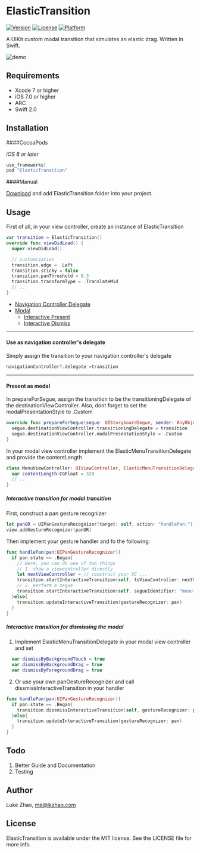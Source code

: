 # ElasticTransition

[![Version](https://img.shields.io/cocoapods/v/ElasticTransition.svg?style=flat)](http://cocoapods.org/pods/ElasticTransition)
[![License](https://img.shields.io/cocoapods/l/ElasticTransition.svg?style=flat)](http://cocoapods.org/pods/ElasticTransition)
[![Platform](https://img.shields.io/cocoapods/p/ElasticTransition.svg?style=flat)](http://cocoapods.org/pods/ElasticTransition)

A UIKit custom modal transition that simulates an elastic drag. Written in Swift.

![demo](https://github.com/lkzhao/ElasticTransition/blob/master/imgs/demo.gif?raw=true)

## Requirements

* Xcode 7 or higher
* iOS 7.0 or higher
* ARC
* Swift 2.0

## Installation

####CocoaPods

*iOS 8 or later*

```ruby
use_frameworks!
pod "ElasticTransition"
```

####Manual

[Download](https://github.com/lkzhao/ElasticTransition/archive/master.zip) and add ElasticTransition folder into your project.

## Usage

First of all, in your view controller, create an instance of ElasticTransition

```swift
var transition = ElasticTransition()
override func viewDidLoad() {
  super.viewDidLoad()

  // customization
  transition.edge = .Left
  transition.sticky = false
  transition.panThreshold = 0.3
  transition.transformType = .TranslateMid
  // ...
}
```

- [Navigation Controller Delegate](#use-as-navigation-controllers-delegate)
- [Modal](#present-as-modal)
  - [Interactive Present](#interactive-transition-for-modal-transition)
  - [Interactive Dismiss](#interactive-transition-for-dismissing-the-modal)

------------------------

#### Use as navigation controller's delegate

Simply assign the transition to your navigation controller's delegate

```swift
navigationController?.delegate =transition
```

------------------------

#### Present as modal

In prepareForSegue, assign the transition to be the transitioningDelegate of the destinationViewController.
Also, dont forget to set the modalPresentationStyle to .Custom

```swift
override func prepareForSegue(segue: UIStoryboardSegue, sender: AnyObject?) {
  segue.destinationViewController.transitioningDelegate = transition
  segue.destinationViewController.modalPresentationStyle = .Custom
}
```

In your modal view controller implement the ElasticMenuTransitionDelegate and provide the contentLength
```swift
class MenuViewController: UIViewController, ElasticMenuTransitionDelegate {
  var contentLength:CGFloat = 320
  // ...
}
```

##### Interactive transition for modal transition

First, construct a pan gesture recognizer

```swift
let panGR = UIPanGestureRecognizer(target: self, action: "handlePan:")
view.addGestureRecognizer(panGR)
```

Then implement your gesture handler and fo the following:

```swift
func handlePan(pan:UIPanGestureRecognizer){
  if pan.state == .Began{
    // Here, you can do one of two things
    // 1. show a viewcontroller directly
    let nextViewController = // construct your VC ...
    transition.startInteractiveTransition(self, toViewController: nextViewController, gestureRecognizer: pan)
    // 2. perform a segue
    transition.startInteractiveTransition(self, segueIdentifier: "menu", gestureRecognizer: pan)
  }else{
    transition.updateInteractiveTransition(gestureRecognizer: pan)
  }
}
```

##### Interactive transition for dismissing the modal

1. Implement ElasticMenuTransitionDelegate in your modal view controller and set

```swift
  var dismissByBackgroundTouch = true
  var dismissByBackgroundDrag = true
  var dismissByForegroundDrag = true
```

2. Or use your own panGestureRecognizer and call dissmissInteractiveTransition in your handler
```swift
func handlePan(pan:UIPanGestureRecognizer){
  if pan.state == .Began{
    transition.dissmissInteractiveTransition(self, gestureRecognizer: pan, completion: nil)
  }else{
    transition.updateInteractiveTransition(gestureRecognizer: pan)
  }
}
```

## Todo
1. Better Guide and Documentation
2. Testing

## Author

Luke Zhao, me@lkzhao.com

## License

ElasticTransition is available under the MIT license. See the LICENSE file for more info.
